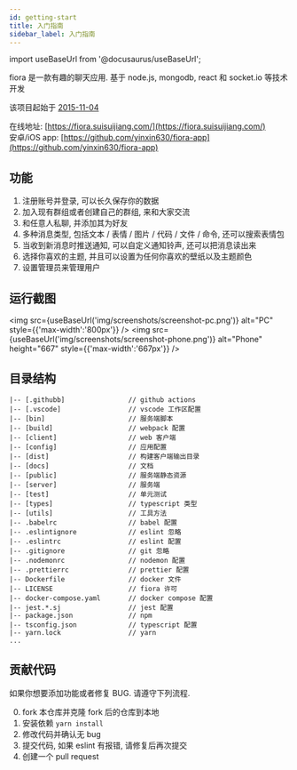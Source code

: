 ```yaml
---
id: getting-start
title: 入门指南
sidebar_label: 入门指南
---
```


import useBaseUrl from '@docusaurus/useBaseUrl';

fiora 是一款有趣的聊天应用. 基于 node.js, mongodb, react 和 socket.io 等技术开发

该项目起始于 [2015-11-04](https://github.com/yinxin630/chatroom-with-sails/commit/0a032372727550b8b4087f24ac299de03b677b9f)

在线地址: [https://fiora.suisuijiang.com/](https://fiora.suisuijiang.com/)  
安卓/iOS app: [https://github.com/yinxin630/fiora-app](https://github.com/yinxin630/fiora-app)

## 功能

1. 注册账号并登录, 可以长久保存你的数据
2. 加入现有群组或者创建自己的群组, 来和大家交流
3. 和任意人私聊, 并添加其为好友
4. 多种消息类型, 包括文本 / 表情 / 图片 / 代码 / 文件 / 命令, 还可以搜索表情包
5. 当收到新消息时推送通知, 可以自定义通知铃声, 还可以把消息读出来
6. 选择你喜欢的主题, 并且可以设置为任何你喜欢的壁纸以及主题颜色
7. 设置管理员来管理用户

## 运行截图

<img src={useBaseUrl('img/screenshots/screenshot-pc.png')} alt="PC" style={{'max-width':'800px'}} />
<img src={useBaseUrl('img/screenshots/screenshot-phone.png')} alt="Phone" height="667" style={{'max-width':'667px'}} />

## 目录结构

    |-- [.githubb]                // github actions
    |-- [.vscode]                 // vscode 工作区配置
    |-- [bin]                     // 服务端脚本
    |-- [build]                   // webpack 配置
    |-- [client]                  // web 客户端
    |-- [config]                  // 应用配置
    |-- [dist]                    // 构建客户端输出目录
    |-- [docs]                    // 文档
    |-- [public]                  // 服务端静态资源
    |-- [server]                  // 服务端
    |-- [test]                    // 单元测试
    |-- [types]                   // typescript 类型
    |-- [utils]                   // 工具方法
    |-- .babelrc                  // babel 配置
    |-- .eslintignore             // eslint 忽略
    |-- .eslintrc                 // eslint 配置
    |-- .gitignore                // git 忽略
    |-- .nodemonrc                // nodemon 配置
    |-- .prettierrc               // prettier 配置
    |-- Dockerfile                // docker 文件
    |-- LICENSE                   // fiora 许可
    |-- docker-compose.yaml       // docker compose 配置
    |-- jest.*.sj                 // jest 配置
    |-- package.json              // npm
    |-- tsconfig.json             // typescript 配置
    |-- yarn.lock                 // yarn
    ...

## 贡献代码

如果你想要添加功能或者修复 BUG. 请遵守下列流程.

0. fork 本仓库并克隆 fork 后的仓库到本地
1. 安装依赖 `yarn install`
2. 修改代码并确认无 bug
3. 提交代码, 如果 eslint 有报错, 请修复后再次提交
4. 创建一个 pull request

